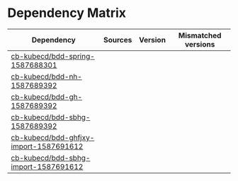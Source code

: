 # Dependency Matrix

Dependency | Sources | Version | Mismatched versions
---------- | ------- | ------- | -------------------
[cb-kubecd/bdd-spring-1587688301](https://github.com/cb-kubecd/bdd-spring-1587688301.git) |  | []() | 
[cb-kubecd/bdd-nh-1587689392](https://github.com/cb-kubecd/bdd-nh-1587689392.git) |  | []() | 
[cb-kubecd/bdd-gh-1587689392](https://github.com/cb-kubecd/bdd-gh-1587689392.git) |  | []() | 
[cb-kubecd/bdd-sbhg-1587689392](https://github.com/cb-kubecd/bdd-sbhg-1587689392.git) |  | []() | 
[cb-kubecd/bdd-ghfjxy-import-1587691612](https://github.com/cb-kubecd/bdd-ghfjxy-import-1587691612.git) |  | []() | 
[cb-kubecd/bdd-sbhg-import-1587691612](https://github.com/cb-kubecd/bdd-sbhg-import-1587691612.git) |  | []() | 
